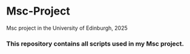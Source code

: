 # Msc-Project
Msc project in the University of Edinburgh, 2025

### This repository contains all scripts used in my Msc project.
